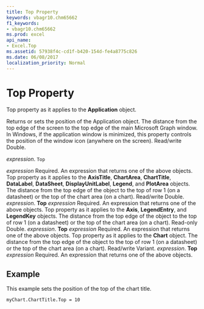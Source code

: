 ```yaml
---
title: Top Property
keywords: vbagr10.chm65662
f1_keywords:
- vbagr10.chm65662
ms.prod: excel
api_name:
- Excel.Top
ms.assetid: 57938f4c-cd1f-b420-154d-fe4a8775c826
ms.date: 06/08/2017
localization_priority: Normal
---
```



# Top Property

Top property as it applies to the  **Application** object.

Returns or sets the position of the Application object. The distance from the top edge of the screen to the top edge of the main Microsoft Graph window. In Windows, if the application window is minimized, this property controls the position of the window icon (anywhere on the screen). Read/write Double.

_expression_. `Top`

 _expression_ Required. An expression that returns one of the above objects.
Top property as it applies to the  **AxisTitle**,  **ChartArea**,  **ChartTitle**,  **DataLabel**,  **DataSheet**,  **DisplayUnitLabel**,  **Legend**, and  **PlotArea** objects.
The distance from the top edge of the object to the top of row 1 (on a datasheet) or the top of the chart area (on a chart). Read/write Double.
_expression_. **Top**
 _expression_ Required. An expression that returns one of the above objects.
Top property as it applies to the  **Axis**,  **LegendEntry**, and  **LegendKey** objects.
The distance from the top edge of the object to the top of row 1 (on a datasheet) or the top of the chart area (on a chart). Read-only Double.
_expression_. **Top**
 _expression_ Required. An expression that returns one of the above objects.
Top property as it applies to the  **Chart** object.
The distance from the top edge of the object to the top of row 1 (on a datasheet) or the top of the chart area (on a chart). Read/write Variant.
_expression_. **Top**
 _expression_ Required. An expression that returns one of the above objects.

## Example

This example sets the position of the top of the chart title.


```vb
myChart.ChartTitle.Top = 10
```


